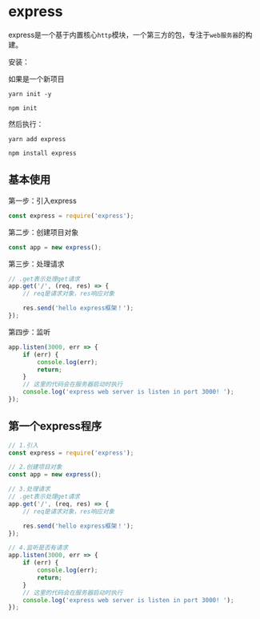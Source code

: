 # express

express是一个基于内置核心`http`模块，一个第三方的包，专注于`web服务器`的构建。

安装：

如果是一个新项目

```
yarn init -y

npm init
```

然后执行：

```
yarn add express

npm install express
```

## 基本使用

第一步：引入express

```js
const express = require('express');
```

第二步：创建项目对象

```js
const app = new express();
```

第三步：处理请求

```js
// .get表示处理get请求
app.get('/', (req, res) => {
	// req是请求对象，res响应对象

	res.send('hello express框架！');
});
```



第四步：监听

```js
app.listen(3000, err => {
	if (err) {
		console.log(err);
		return;
	}
	// 这里的代码会在服务器启动时执行
	console.log('express web server is listen in port 3000! ');
});
```

## 第一个express程序

```js
// 1.引入
const express = require('express');

// 2.创建项目对象
const app = new express();

// 3.处理请求
// .get表示处理get请求
app.get('/', (req, res) => {
	// req是请求对象，res响应对象

	res.send('hello express框架！');
});

// 4.监听是否有请求
app.listen(3000, err => {
	if (err) {
		console.log(err);
		return;
	}
	// 这里的代码会在服务器启动时执行
	console.log('express web server is listen in port 3000! ');
});

```

